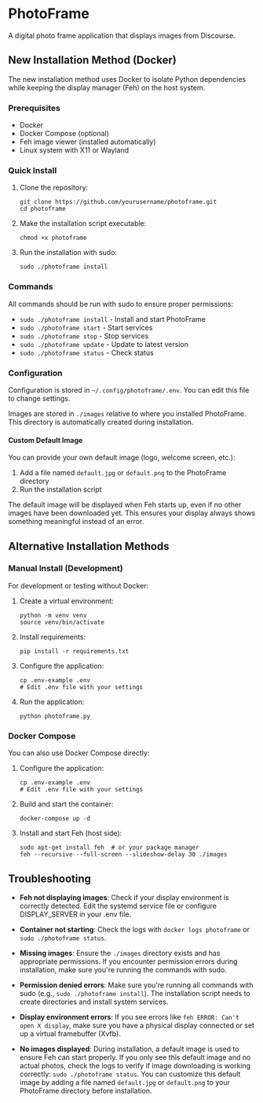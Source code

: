 # PhotoFrame

A digital photo frame application that displays images from Discourse.

## New Installation Method (Docker)

The new installation method uses Docker to isolate Python dependencies while keeping the display manager (Feh) on the host system.

### Prerequisites

- Docker
- Docker Compose (optional)
- Feh image viewer (installed automatically)
- Linux system with X11 or Wayland

### Quick Install

1. Clone the repository:
   ```
   git clone https://github.com/yourusername/photoframe.git
   cd photoframe
   ```

2. Make the installation script executable:
   ```
   chmod +x photoframe
   ```

3. Run the installation with sudo:
   ```
   sudo ./photoframe install
   ```

### Commands

All commands should be run with sudo to ensure proper permissions:

- `sudo ./photoframe install` - Install and start PhotoFrame
- `sudo ./photoframe start` - Start services
- `sudo ./photoframe stop` - Stop services
- `sudo ./photoframe update` - Update to latest version
- `sudo ./photoframe status` - Check status

### Configuration

Configuration is stored in `~/.config/photoframe/.env`. You can edit this file to change settings.

Images are stored in `./images` relative to where you installed PhotoFrame. This directory is automatically created during installation.

#### Custom Default Image

You can provide your own default image (logo, welcome screen, etc.):
1. Add a file named `default.jpg` or `default.png` to the PhotoFrame directory
2. Run the installation script

The default image will be displayed when Feh starts up, even if no other images have been downloaded yet. This ensures your display always shows something meaningful instead of an error.

## Alternative Installation Methods

### Manual Install (Development)

For development or testing without Docker:

1. Create a virtual environment:
   ```
   python -m venv venv
   source venv/bin/activate
   ```

2. Install requirements:
   ```
   pip install -r requirements.txt
   ```

3. Configure the application:
   ```
   cp .env-example .env
   # Edit .env file with your settings
   ```

4. Run the application:
   ```
   python photoframe.py
   ```

### Docker Compose

You can also use Docker Compose directly:

1. Configure the application:
   ```
   cp .env-example .env
   # Edit .env file with your settings
   ```

2. Build and start the container:
   ```
   docker-compose up -d
   ```

3. Install and start Feh (host side):
   ```
   sudo apt-get install feh  # or your package manager
   feh --recursive --full-screen --slideshow-delay 30 ./images
   ```

## Troubleshooting

- **Feh not displaying images**: Check if your display environment is correctly detected. Edit the systemd service file or configure DISPLAY_SERVER in your .env file.

- **Container not starting**: Check the logs with `docker logs photoframe` or `sudo ./photoframe status`.

- **Missing images**: Ensure the `./images` directory exists and has appropriate permissions. If you encounter permission errors during installation, make sure you're running the commands with sudo.

- **Permission denied errors**: Make sure you're running all commands with sudo (e.g., `sudo ./photoframe install`). The installation script needs to create directories and install system services.

- **Display environment errors**: If you see errors like `feh ERROR: Can't open X display`, make sure you have a physical display connected or set up a virtual framebuffer (Xvfb).

- **No images displayed**: During installation, a default image is used to ensure Feh can start properly. If you only see this default image and no actual photos, check the logs to verify if image downloading is working correctly: `sudo ./photoframe status`. You can customize this default image by adding a file named `default.jpg` or `default.png` to your PhotoFrame directory before installation.